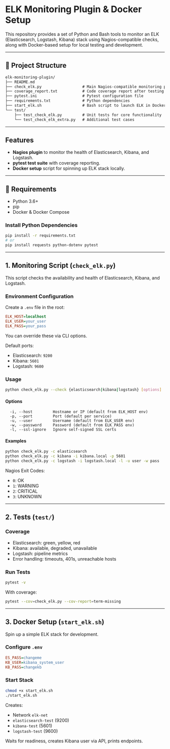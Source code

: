 # ELK Monitoring Plugin & Docker Setup

This repository provides a set of Python and Bash tools to monitor an ELK (Elasticsearch, Logstash, Kibana) stack using Nagios-compatible checks, along with Docker-based setup for local testing and development.

---

## 📁 Project Structure

``` markdown
elk-monitoring-plugin/
├── README.md
├── check_elk.py                  # Main Nagios-compatible monitoring plugin
├── coverage_report.txt           # Code coverage report after testing
├── pytest.ini                    # Pytest configuration file
├── requirements.txt              # Python dependencies
├── start_elk.sh                  # Bash script to launch ELK in Docker
└── test/
    ├── test_check_elk.py         # Unit tests for core functionality
    └── test_check_elk_extra.py   # Additional test cases
```

---

## Features

- **Nagios plugin** to monitor the health of Elasticsearch, Kibana, and Logstash.
- **pytest test suite** with coverage reporting.
- **Docker setup** script for spinning up ELK stack locally.

---

## 🔧 Requirements

- Python 3.6+
- pip
- Docker & Docker Compose

### Install Python Dependencies

```bash
pip install -r requirements.txt
# or
pip install requests python-dotenv pytest
```

---

## 1. Monitoring Script (`check_elk.py`)

This script checks the availability and health of Elasticsearch, Kibana, and Logstash.

### Environment Configuration

Create a `.env` file in the root:

```ini
ELK_HOST=localhost
ELK_USER=your_user
ELK_PASS=your_pass
```

You can override these via CLI options.

Default ports:

- Elasticsearch: `9200`
- Kibana: `5601`
- Logstash: `9600`

### Usage

```bash
python check_elk.py --check {elasticsearch|kibana|logstash} [options]
```

#### Options

```text
  -i, --host         Hostname or IP (default from ELK_HOST env)
  -p, --port         Port (default per service)
  -u, --user         Username (default from ELK_USER env)
  -w, --password     Password (default from ELK_PASS env)
  -l, --ssl-ignore   Ignore self-signed SSL certs
```

#### Examples

```bash
python check_elk.py -c elasticsearch
python check_elk.py -c kibana -i kibana.local -p 5601
python check_elk.py -c logstash -i logstash.local -l -u user -w pass
```

Nagios Exit Codes:

- `0`: OK
- `1`: WARNING
- `2`: CRITICAL
- `3`: UNKNOWN

---

## 2. Tests (`test/`)

### Coverage

- Elasticsearch: green, yellow, red
- Kibana: available, degraded, unavailable
- Logstash: pipeline metrics
- Error handling: timeouts, 401s, unreachable hosts

### Run Tests

```bash
pytest -v
```

With coverage:

```bash
pytest --cov=check_elk.py --cov-report=term-missing
```

---

## 3. Docker Setup (`start_elk.sh`)

Spin up a simple ELK stack for development.

### Configure `.env`

```ini
ES_PASS=changeme
KB_USER=kibana_system_user
KB_PASS=changekb
```

### Start Stack

```bash
chmod +x start_elk.sh
./start_elk.sh
```

Creates:

- Network `elk-net`
- `elasticsearch-test` (9200)
- `kibana-test` (5601)
- `logstash-test` (9600)

Waits for readiness, creates Kibana user via API, prints endpoints.
